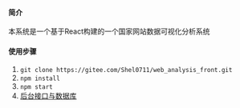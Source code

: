 #### 简介
本系统是一个基于React构建的一个国家网站数据可视化分析系统</br>

#### 使用步骤
1. `git clone https://gitee.com/Shel0711/web_analysis_front.git`
2. `npm install`
3. `npm start`
4. [后台接口与数据库](https://gitee.com/Shel0711/web_analysis_server.git)
